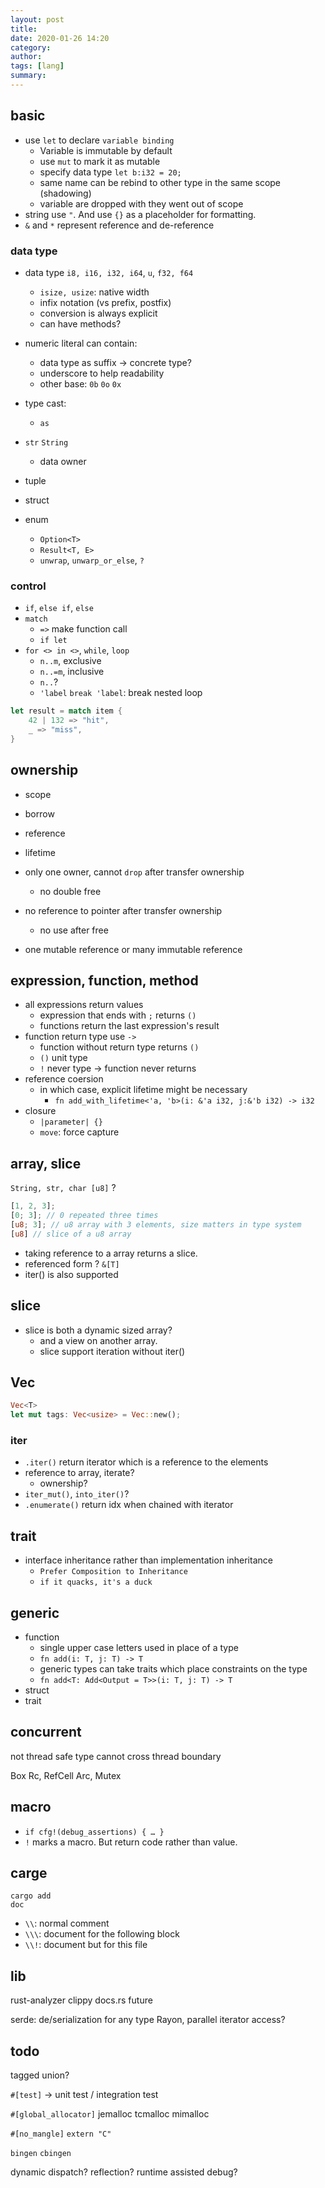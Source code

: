 ```yaml
---
layout: post
title: 
date: 2020-01-26 14:20
category: 
author: 
tags: [lang]
summary: 
---
```


## basic

* use `let` to declare `variable binding`
  * Variable is immutable by default
  * use `mut` to mark it as mutable
  * specify data type `let b:i32 = 20;`
  * same name can be rebind to other type in the same scope (shadowing)
  * variable are dropped with they went out of scope
* string use `"`. And use `{}` as a placeholder for formatting.
* `&` and `*` represent reference and de-reference

### data type

* data type `i8, i16, i32, i64`, `u`, `f32, f64`
  * `isize, usize`: native width
  * infix notation (vs prefix, postfix)
  * conversion is always explicit
  * can have methods?
* numeric literal can contain:
  * data type as suffix -> concrete type?
  * underscore to help readability
  * other base: `0b` `0o` `0x`
* type cast:
  * `as`

* `str` `String`
  * data owner

* tuple
* struct
* enum
  * `Option<T>`
  * `Result<T, E>`
  * `unwrap`, `unwarp_or_else`, `?`

### control

* `if`, `else if`, `else`
* `match`
  * `=>` make function call
  * `if let`
* `for <> in <>`, `while`, `loop`
  * `n..m`, exclusive
  * `n..=m`, inclusive
  * `n..`?
  * `'label` `break 'label`: break nested loop

```rust
let result = match item {
    42 | 132 => "hit",
    _ => "miss",
}
```

## ownership

* scope
* borrow
* reference
* lifetime

* only one owner, cannot `drop` after transfer ownership
  * no double free
* no reference to pointer after transfer ownership
  * no use after free
* one mutable reference or many immutable reference

## expression, function, method

* all expressions return values
  * expression that ends with `;` returns `()`
  * functions return the last expression's result
* function return type use `->`
  * function without return type returns `()`
  * `()` unit type
  * `!` never type -> function never returns
* reference coersion
  * in which case, explicit lifetime might be necessary
    * `fn add_with_lifetime<'a, 'b>(i: &'a i32, j:&'b i32) -> i32`
* closure
  * `|parameter| {}`
  * `move`: force capture

## array, slice

`String, str, char [u8]` ?

```rust
[1, 2, 3];
[0; 3]; // 0 repeated three times
[u8; 3]; // u8 array with 3 elements, size matters in type system
[u8] // slice of a u8 array
```

* taking reference to a array returns a slice. 
* referenced form ? `&[T]`
* iter() is also supported

## slice

* slice is both a dynamic sized array?
  * and a view on another array.
  * slice support iteration without iter()

## Vec

```rust
Vec<T>
let mut tags: Vec<usize> = Vec::new();
```

### iter

* `.iter()` return iterator which is a reference to the elements
* reference to array, iterate?
  * ownership?
* `iter_mut()`, `into_iter()`?
* `.enumerate()` return idx when chained with iterator

## trait

* interface inheritance rather than implementation inheritance
  * `Prefer Composition to Inheritance`
  * `if it quacks, it's a duck`

## generic

* function
  * single upper case letters used in place of a type
  * `fn add(i: T, j: T) -> T`
  * generic types can take traits which place constraints on the type
  * `fn add<T: Add<Output = T>>(i: T, j: T) -> T`
* struct
* trait

## concurrent

not thread safe type cannot cross thread boundary

Box
Rc, RefCell
Arc, Mutex

## macro

* `if cfg!(debug_assertions) { … }`
* `!` marks a macro. But return code rather than value.

## carge

```
cargo add
doc
```

* `\\`: normal comment
* `\\\`: document for the following block
* `\\!`: document but for this file

## lib

rust-analyzer
clippy
docs.rs
future

serde: de/serialization for any type
Rayon, parallel iterator access?

## todo

tagged union?

`#[test]` -> unit test / integration test

`#[global_allocator]`
jemalloc
tcmalloc
mimalloc

`#[no_mangle]`
`extern "C"`

`bingen`
`cbingen`

dynamic dispatch?
reflection?
runtime assisted debug?

